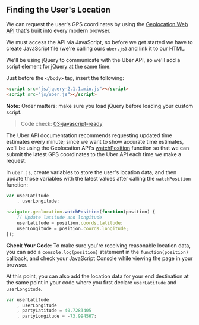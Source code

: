 ## Finding the User's Location

We can request the user's GPS coordinates by using the [Geolocation Web API](https://developer.mozilla.org/en-US/docs/Web/API/Geolocation/Using_geolocation) that's built into every modern browser.

We must access the API via JavaScript, so before we get started we have to create JavaScript file (we're calling ours `uber.js`) and link it to our HTML. 

We'll be using jQuery to communicate with the Uber API, so we'll add a script element for jQuery at the same time.

Just before the `</body>` tag, insert the following:

```html
<script src="js/jquery-2.1.1.min.js"></script>
<script src="js/uber.js"></script>
```

__Note:__ Order matters: make sure you load jQuery before loading your custom script.

> Code check: [03-javascript-ready](https://github.com/Thinkful/uber-api-guide/tree/master/app/03-javascript-ready)

The Uber API documentation recommends requesting updated time estimates every minute; since we want to show accurate time estimates, we'll be using the Geolocation API's [watchPosition](https://developer.mozilla.org/en-US/docs/Web/API/Geolocation.watchPosition) function so that we can submit the latest GPS coordinates to the Uber API each time we make a request.

In `uber.js`, create variables to store the user's location data, and then update those variables with the latest values after calling the `watchPosition` function:

```js
var userLatitude
	, userLongitude;

navigator.geolocation.watchPosition(function(position) {
	// Update latitude and longitude
	userLatitude = position.coords.latitude;
	userLongitude = position.coords.longitude;
});
```

__Check Your Code:__ To make sure you're receiving reasonable location data, you can add a `console.log(position)` statement in the `function(position)` callback, and check your JavaScript Console while viewing the page in your browser.

At this point, you can also add the location data for your end destination at the same point in your code where you first declare `userLatitude` and `userLongitude`.

```js
var userLatitude
	, userLongitude
	, partyLatitude = 40.7283405
	, partyLongitude = -73.994567;
```